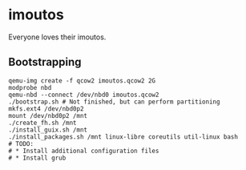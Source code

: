 # imoutos
Everyone loves their imoutos.
## Bootstrapping
    qemu-img create -f qcow2 imoutos.qcow2 2G
    modprobe nbd
    qemu-nbd --connect /dev/nbd0 imoutos.qcow2
    ./bootstrap.sh # Not finished, but can perform partitioning
    mkfs.ext4 /dev/nbd0p2
    mount /dev/nbd0p2 /mnt
    ./create_fh.sh /mnt
    ./install_guix.sh /mnt
    ./install_packages.sh /mnt linux-libre coreutils util-linux bash
    # TODO:
    # * Install additional configuration files
    # * Install grub